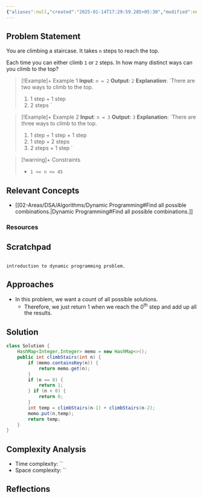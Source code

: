 ```yaml
---
{"aliases":null,"created":"2025-01-14T17:29:59.285+05:30","modified":null,"completed":true,"redo":false,"Perfect":true,"publish":true,"Description":null,"leetcode-index":70,"link":"https://leetcode.com/problems/climbing-stairs","difficulty":"Easy","tags":["leetcode/math","leetcode/dynamic-programming","leetcode/memoization","programming/practice"],"date created":"2025-01-14T15:25","date modified":"2025-01-14T17:29","PassFrontmatter":true,"updated":"2025-01-14T17:29:59.285+05:30"}
---
```



## Problem Statement

You are climbing a staircase. It takes `n` steps to reach the top.

Each time you can either climb `1` or `2` steps. In how many distinct ways can you climb to the top?

 

>[!Example]+ Example 1
>**Input**: `n = 2`
>**Output**: `2`
>**Explanation**: `There are two ways to climb to the top.
>1. 1 step + 1 step
>2. 2 steps
>`

>[!Example]+ Example 2
>**Input**: `n = 3`
>**Output**: `3`
>**Explanation**: `There are three ways to climb to the top.
>1. 1 step + 1 step + 1 step
>2. 1 step + 2 steps
>3. 2 steps + 1 step
>`

>[!warning]+ Constraints
>- `1 <= n <= 45`

## Relevant Concepts
- [[02-Areas/DSA/Algorithms/Dynamic Programming#Find all possible combinations.\|Dynamic Programming#Find all possible combinations.]]

### Resources

## Scratchpad
```

introduction to dynamic programming problem.

```
## Approaches
- In this problem, we want a count of all possible solutions.
	- Therefore, we just return 1 when we reach the 0<sup>th</sup> step and add up all the results.
## Solution
```Java
class Solution {
    HashMap<Integer,Integer> memo = new HashMap<>();
    public int climbStairs(int n) {
        if (memo.containsKey(n)) {
            return memo.get(n);
        }
        if (n == 0) {
            return 1;
        } if (n < 0) {
            return 0;
        }
        int temp = climbStairs(n-1) + climbStairs(n-2);
        memo.put(n,temp);
        return temp;
    }
}
```

## Complexity Analysis
- Time complexity: ``
- Space complexity: ``

## Reflections
